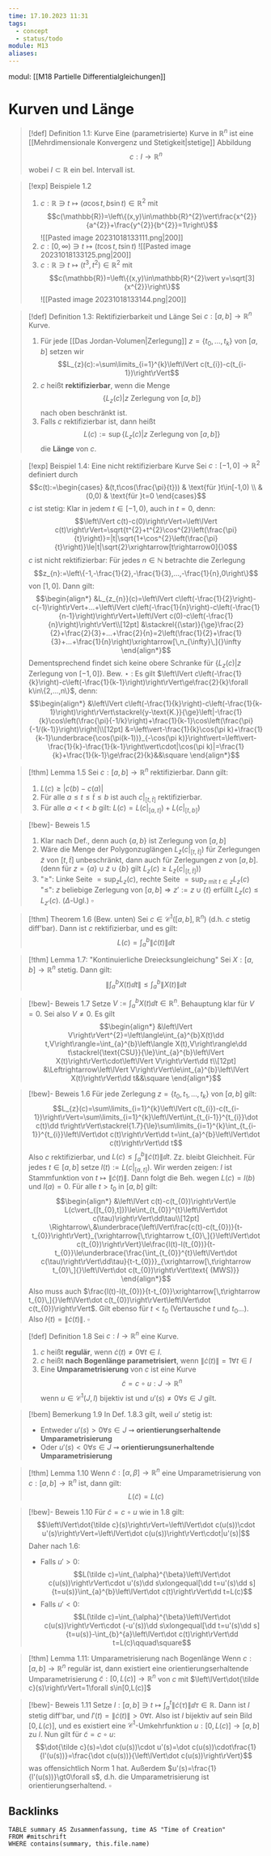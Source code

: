 ```yaml
---
time: 17.10.2023 11:31
tags:
  - concept
  - status/todo
module: M13
aliases:
---
```

modul: [[M18 Partielle Differentialgleichungen]]
# Kurven und Länge

>[!def] Definition 1.1: Kurve
>Eine (parametrisierte) Kurve in $\mathbb{R}^{n}$ ist eine [[Mehrdimensionale Konvergenz und Stetigkeit|stetige]] Abbildung $$c:I\rightarrow\mathbb{R}^{n}$$wobei $I\subset\mathbb{R}$ ein bel. Intervall ist.

>[!exp] Beispiele 1.2
>1. $c:\mathbb{R}\ni t\mapsto(a\cos t,b\sin t)\in\mathbb{R}^{2}$ mit $$c(\mathbb{R})=\left\{(x,y)\in\mathbb{R}^{2}\vert\frac{x^{2}}{a^{2}}+\frac{y^{2}}{b^{2}}=1\right\}$$![[Pasted image 20231018133111.png|200]]
>2. $c:[0,\infty)\ni t\mapsto(t\cos t,t\sin t)$
>   ![[Pasted image 20231018133125.png|200]]
>3. $c:\mathbb{R}\ni t\mapsto(t^{3},t^{2})\in\mathbb{R}^{2}$ mit $$c(\mathbb{R})=\left\{(x,y)\in\mathbb{R}^{2}\vert y=\sqrt[3]{x^{2}}\right\}$$![[Pasted image 20231018133144.png|200]]

>[!def] Definition 1.3: Rektifizierbarkeit und Länge
>Sei $c:[a,b]\rightarrow\mathbb{R}^{n}$ Kurve.
>1. Für jede [[Das Jordan-Volumen|Zerlegung]] $z=\{t_{0},...,t_{k}\}$ von $[a,b]$ setzen wir $$L_{z}(c):=\sum\limits_{i=1}^{k}\left\lVert c(t_{i})-c(t_{i-1})\right\rVert$$
>2. $c$ heißt **rektifizierbar**, wenn die Menge $$\{L_{z}(c)\vert z\text{ Zerlegung von }[a,b]\}$$nach oben beschränkt ist.
>3. Falls $c$ rektifizierbar ist, dann heißt $$L(c):=\sup\{L_{z}(c)\vert z\text{ Zerlegung von }[a,b]\}$$die **Länge** von $c$.

>[!exp] Beispiel 1.4: Eine nicht rektifizierbare Kurve
>Sei $c:[-1,0]\rightarrow\mathbb{R}^{2}$ definiert durch $$c(t):=\begin{cases}
&(t,t\cos(\frac{\pi}{t})) & \text{für }t\in[-1,0) \\
&(0,0) & \text{für }t=0
\end{cases}$$
>$c$ ist stetig: Klar in jedem $t\in[-1,0)$, auch in $t=0$, denn: $$\left\lVert c(t)-c(0)\right\rVert=\left\lVert c(t)\right\rVert=\sqrt{t^{2}+t^{2}\cos^{2}\left(\frac{\pi}{t}\right)}=|t|\sqrt{1+\cos^{2}\left(\frac{\pi}{t}\right)}\le|t|\sqrt{2}\xrightarrow[t\rightarrow0]{}0$$
>$c$ ist nicht rektifizierbar: Für jedes $n\in\mathbb{N}$ betrachte die Zerlegung $$z_{n}:=\left\{-1,-\frac{1}{2},-\frac{1}{3},...,-\frac{1}{n},0\right\}$$von $[1,0]$. Dann gilt: $$\begin{align*}
&L_{z_{n}}(c)=\left\lVert c\left(-\frac{1}{2}\right)-c(-1)\right\rVert+...+\left\lVert c\left(-\frac{1}{n}\right)-c\left(-\frac{1}{n-1}\right)\right\rVert+\left\lVert c(0)-c\left(-\frac{1}{n}\right)\right\rVert\\[12pt]
&\stackrel{(\star)}{\ge}\frac{2}{2}+\frac{2}{3}+...+\frac{2}{n}=2\left(\frac{1}{2}+\frac{1}{3}+...+\frac{1}{n}\right)\xrightarrow[\,n_{\infty}\,]{}\infty
\end{align*}$$
>Dementsprechend findet sich keine obere Schranke für $\{L_{z}(c)\vert z\text{ Zerlegung von }[-1,0]\}$.
>Bew. $\star$ : Es gilt $\left\lVert c\left(-\frac{1}{k}\right)-c\left(-\frac{1}{k-1}\right)\right\rVert\ge\frac{2}{k}\forall k\in\{2,...,n\}$, denn: $$\begin{align*}
&\left\lVert c\left(-\frac{1}{k}\right)-c\left(-\frac{1}{k-1}\right)\right\rVert\stackrel{y-\text{K.}}{\ge}\left|-\frac{1}{k}\cos\left(\frac{\pi}{-1/k}\right)+\frac{1}{k-1}\cos\left(\frac{\pi}{-1/(k-1)}\right)\right|\\[12pt]
&=\left\vert-\frac{1}{k}\cos(\pi k)+\frac{1}{k-1}\underbrace{\cos(\pi(k-1))}_{-\cos(\pi k)}\right\vert=\left\vert-\frac{1}{k}-\frac{1}{k-1}\right\vert\cdot|\cos(\pi k)|=\frac{1}{k}+\frac{1}{k-1}\ge\frac{2}{k}&&\square
\end{align*}$$

>[!thm] Lemma 1.5
>Sei $c:[a,b]\rightarrow\mathbb{R}^{n}$ rektifizierbar. Dann gilt:
>1. $L(c)\ge|c(b)-c(a)|$
>2. Für alle $a\le t\le\tilde t\le b$ ist auch $c\vert_{[t,\tilde t]}$ rektifizierbar.
>3. Für alle $a\lt t\lt b$ gilt: $L(c)=L(c\vert_{[a,t]})+L(c\vert_{[t,b]})$

>[!bew]- Beweis 1.5
>1. Klar nach Def., denn auch $\{a,b\}$ ist Zerlegung von $[a,b]$
>2. Wäre die Menge der Polygonzuglängen $L_{\tilde z}(c\vert_{[t,\tilde t]})$ für Zerlegungen $\tilde z$ von $[t,\tilde t]$ unbeschränkt, dann auch für Zerlegungen $z$ von $[a,b]$. (denn für $z=\{a\}\cup\tilde z\cup\{b\}$ gilt $L_{z}(c)\ge L_{\tilde z}(c\vert_{[t,\tilde t]})$)
>3. "$\ge$": Linke Seite $=\sup_{z}L_{z}(c)$, rechte Seite $=\sup_{z\text{ mit }t\in z}L_{z}(c)$
>   "$\le$": $z$ beliebige Zerlegung von $[a,b]\Rightarrow z':=z\cup\{t\}$ erfüllt $L_{z}(c)\le L_{z'}(c)$. ($\Delta$-Ugl.) $\square$

>[!thm] Theorem 1.6 (Bew. unten)
>Sei $c\in\mathcal{C}^{1}([a,b],\mathbb{R}^{n})$ (d.h. $c$ stetig diff'bar). Dann ist $c$ rektifizierbar, und es gilt: $$L(c)=\int_{a}^{b}\left\lVert\dot c(t)\right\rVert\dd t$$

>[!thm] Lemma 1.7: "Kontinuierliche Dreiecksungleichung"
>Sei $X:[a,b]\rightarrow\mathbb{R}^{n}$ stetig. Dann gilt: $$\left\lVert\int_{a}^{b}X(t)\dd t\right\rVert\le\int_{a}^{b}\left\lVert X(t)\right\rVert\dd t$$

>[!bew]- Beweis 1.7
>Setze $V:=\int_{a}^{b}X(t)\dd t\in\mathbb{R}^{n}$. Behauptung klar für $V=0$. Sei also $V\ne0$. Es gilt $$\begin{align*}
&\left\lVert V\right\rVert^{2}=\left\langle\int_{a}^{b}X(t)\dd t,V\right\rangle=\int_{a}^{b}\left\langle X(t),V\right\rangle\dd t\stackrel{\text{CSU}}{\le}\int_{a}^{b}\left\lVert X(t)\right\rVert\cdot\left\lVert V\right\rVert\dd t\\[12pt]
&\Leftrightarrow\left\lVert V\right\rVert\le\int_{a}^{b}\left\lVert X(t)\right\rVert\dd t&&\square
\end{align*}$$

>[!bew]- Beweis 1.6
>Für jede Zerlegung $z=\{t_{0},t_{1},...,t_{k}\}$ von $[a,b]$ gilt: $$L_{z}(c)=\sum\limits_{i=1}^{k}\left\lVert c(t_{i})-c(t_{i-1})\right\rVert=\sum\limits_{i=1}^{k}\left\lVert\int_{t_{i-1}}^{t_{i}}\dot c(t)\dd t\right\rVert\stackrel{1.7}{\le}\sum\limits_{i=1}^{k}\int_{t_{i-1}}^{t_{i}}\left\lVert\dot c(t)\right\rVert\dd t=\int_{a}^{b}\left\lVert\dot c(t)\right\rVert\dd t$$
>Also $c$ rektifizierbar, und $L(c)\le\int_{a}^{b}\left\lVert\dot c(t)\right\rVert\dd t$. Zz. bleibt Gleichheit.
>Für jedes $t\in[a,b]$ setze $l(t):=L(c\vert_{[a,t]})$. Wir werden zeigen: $l$ ist Stammfunktion von $t\mapsto\left\lVert\dot c(t)\right\rVert$. Dann folgt die Beh. wegen $L(c)=l(b)$ und $l(a)=0$. 
>Für alle $t\gt t_{0}$ in $[a,b]$ gilt: $$\begin{align*}
&\left\lVert c(t)-c(t_{0})\right\rVert\le L(c\vert_{[t_{0},t]})\le\int_{t_{0}}^{t}\left\lVert\dot c(\tau)\right\rVert\dd\tau\\[12pt]
\Rightarrow\,&\underbrace{\left\lVert\frac{c(t)-c(t_{0})}{t-t_{0}}\right\rVert}_{\xrightarrow[\,t\rightarrow t_{0}\,]{}\left\lVert\dot c(t_{0})\right\rVert}\le\frac{l(t)-l(t_{0})}{t-t_{0}}\le\underbrace{\frac{\int_{t_{0}}^{t}\left\lVert\dot c(\tau)\right\rVert\dd\tau}{t-t_{0}}}_{\xrightarrow[\,t\rightarrow t_{0}\,]{}\left\lVert\dot c(t_{0})\right\rVert\text{ (MWS)}}
\end{align*}$$
>Also muss auch $\frac{l(t)-l(t_{0})}{t-t_{0}}\xrightarrow[\,t\rightarrow t_{0}\,]{}\left\lVert\dot c(t_{0})\right\rVert\left\lVert\dot c(t_{0})\right\rVert$.
>Gilt ebenso für $t\lt t_{0}$ (Vertausche $t$ und $t_{0}$...). Also $\dot l(t)=\left\lVert\dot c(t)\right\rVert$. $\square$

>[!def] Definition 1.8
>Sei $c:I\rightarrow\mathbb{R}^{n}$ eine Kurve.
>1. $c$ heißt **regulär**, wenn $\dot c(t)\ne0\forall t\in I$.
>2. $c$ heißt **nach Bogenlänge parametrisiert**, wenn $\left\lVert\dot c(t)\right\rVert=1\forall t\in I$
>3. Eine **Umparametrisierung** von $c$ ist eine Kurve $$\tilde c=c\circ u:J\rightarrow\mathbb{R}^{n}$$wenn $u\in\mathcal{C}^{1}(J,I)$ bijektiv ist und $u'(s)\ne0\forall s\in J$ gilt.

>[!bem] Bemerkung 1.9
>In Def. 1.8.3 gilt, weil $u'$ stetig ist:
>- Entweder $u'(s)\gt0\forall s\in J$ $\rightsquigarrow$ **orientierungserhaltende Umparametrisierung**
>- Oder $u'(s)\lt0\forall s\in J$ $\rightsquigarrow$ **orientierungsunerhaltende Umparametrisierung**

>[!thm] Lemma 1.10
>Wenn $\tilde c:[\alpha,\beta]\rightarrow\mathbb{R}^{n}$ eine Umparametrisierung von $c:[a,b]\rightarrow\mathbb{R}^{n}$ ist, dann gilt: $$L(\tilde c)=L(c)$$

>[!bew]- Beweis 1.10
>Für $\tilde c=c\circ u$ wie in 1.8 gilt: $$\left\lVert\dot{\tilde c}(s)\right\rVert=\left\lVert\dot c(u(s))\cdot u'(s)\right\rVert=\left\lVert\dot c(u(s))\right\rVert\cdot|u'(s)|$$
>Daher nach 1.6:
>- Falls $u'\gt0$: $$L(\tilde c)=\int_{\alpha}^{\beta}\left\lVert\dot c(u(s))\right\rVert\cdot u'(s)\dd s\xlongequal[\dd t=u'(s)\dd s]{t=u(s)}\int_{a}^{b}\left\lVert\dot c(t)\right\rVert\dd t=L(c)$$
>- Falls $u'\lt0$: $$L(\tilde c)=\int_{\alpha}^{\beta}\left\lVert\dot c(u(s))\right\rVert\cdot (-u'(s))\dd s\xlongequal[\dd t=u'(s)\dd s]{t=u(s)}-\int_{b}^{a}\left\lVert\dot c(t)\right\rVert\dd t=L(c)\qquad\square$$

>[!thm] Lemma 1.11: Umparametrisierung nach Bogenlänge
>Wenn $c:[a,b]\rightarrow\mathbb{R}^{n}$ regulär ist, dann existiert eine orientierungserhaltende Umparametrisierung $\tilde c:[0,L(c)]\rightarrow\mathbb{R}^{n}$ von $c$ mit $\left\lVert\dot{\tilde c}(s)\right\rVert=1\forall s\in[0,L(c)]$

>[!bew]- Beweis 1.11
>Setze $l:[a,b]\ni t\mapsto\int_{a}^{t}\left\lVert\dot c(\tau)\right\rVert\dd\tau\in\mathbb{R}$. Dann ist $l$ stetig diff'bar, und $l'(t)=\left\lVert\dot c(t)\right\rVert\gt0\forall t$. Also ist $l$ bijektiv auf sein Bild $[0,L(c)]$, und es existiert eine $\mathcal{C}^{1}$-Umkehrfunktion $u:[0,L(c)]\rightarrow[a,b]$ zu $l$.
>Nun gilt für $\tilde c=c\circ u$: $$\dot{\tilde c}(s)=\dot c(u(s))\cdot u'(s)=\dot c(u(s))\cdot\frac{1}{l'(u(s))}=\frac{\dot c(u(s))}{\left\lVert\dot c(u(s))\right\rVert}$$was offensichtlich Norm $1$ hat. Außerdem $u'(s)=\frac{1}{l'(u(s))}\gt0\forall s$, d.h. die Umparametrisierung ist orientierungserhaltend. $\square$
## Backlinks
```dataview
TABLE summary AS Zusammenfassung, time AS "Time of Creation"
FROM #mitschrift
WHERE contains(summary, this.file.name)
```